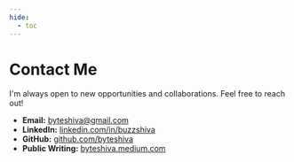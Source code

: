 ```yaml
---
hide:
  - toc
---
```


# Contact Me

I'm always open to new opportunities and collaborations. Feel free to reach out!

* **Email:** [byteshiva@gmail.com](mailto:byteshiva@gmail.com)
* **LinkedIn:** [linkedin.com/in/buzzshiva](https://linkedin.com/in/buzzshiva)
* **GitHub:** [github.com/byteshiva](https://github.com/byteshiva)
* **Public Writing:** [byteshiva.medium.com](https://byteshiva.medium.com)